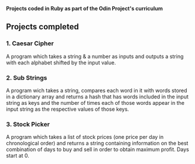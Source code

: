 **Projects coded in Ruby as part of the Odin Project's curriculum**

## Projects completed
### 1. Caesar Cipher
A program which takes a string & a number as inputs and outputs a string with each alphabet shifted by the input value.

### 2. Sub Strings
A program wich takes a string, compares each word in it with words stored in a dictionary array and returns a hash that has words included in the input string as keys and the number of times each of those words appear in the input string as the respective values of those keys.

### 3. Stock Picker
A program which takes a list of stock prices (one price per day in chronological order) and returns a string containing information on the best combination of days to buy and sell in order to obtain maximum profit. Days start at 0.